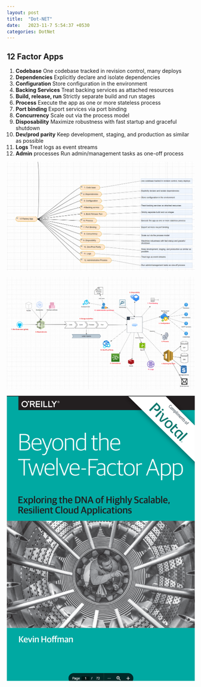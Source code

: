 ```yaml
---
layout: post
title:  "Dot-NET"
date:   2023-11-7 5:54:37 +0530
categories: DotNet
---
```


## 12 Factor Apps

1. **Codebase** One codebase tracked in revision control, many deploys
2. **Dependencies** Explicitly declare and isolate dependencies
3. **Configuration** Store configuration in the environment 
4. **Backing Services** Treat backing services as attached resources
5. **Build, release, run** Strictly separate build and run stages
6. **Process** Execute the app as one or more stateless process
7. **Port binding** Export services via port binding
8. **Concurrency** Scale out via the process model
9. **Disposability** Maximize robustness with fast startup and graceful shutdown
10. **Dev/prod parity** Keep development, staging, and production as similar as possible
11. **Logs** Treat logs as event streams
12. **Admin** processes Run admin/management tasks as one-off process

![12 Factor App ](images\12factorapp_mindmap.png)

![Alt text](images\12factorapp_flowdiagram.png)

![Alt text](images\12factorapp_book.png)

                                   
                                  
                                  
